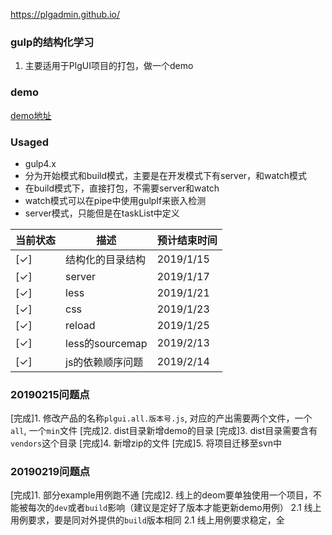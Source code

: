 https://plgadmin.github.io/
### gulp的结构化学习
1. 主要适用于PlgUI项目的打包，做一个demo

### demo
[demo地址](./demo/index.html)

### Usaged
- gulp4.x
-  分为开始模式和build模式，主要是在开发模式下有server，和watch模式
-  在build模式下，直接打包，不需要server和watch
-  watch模式可以在pipe中使用gulpIf来嵌入检测
-  server模式，只能但是在taskList中定义


| 当前状态 | 描述             | 预计结束时间 |
| -------- | ---------------- | ------------ |
| [✓]      | 结构化的目录结构 | 2019/1/15    |
| [✓]      | server           | 2019/1/17    |
| [✓]      | less             | 2019/1/21    |
| [✓]      | css              | 2019/1/23    |
| [✓]      | reload           | 2019/1/25    |
| [✓]      | less的sourcemap  | 2019/2/13    |
| [✓]      | js的依赖顺序问题   | 2019/2/14    |


### 20190215问题点

[完成]1. 修改产品的名称`plgui.all.版本号.js`, 对应的产出需要两个文件，一个`all`, 一个`min`文件
[完成]2. dist目录新增demo的目录
[完成]3. dist目录需要含有`vendors`这个目录
[完成]4. 新增zip的文件
[完成]5. 将项目迁移至svn中

### 20190219问题点

[完成]1. 部分example用例跑不通
[完成]2. 线上的deom要单独使用一个项目，不能被每次的`dev`或者`build`影响（建议是定好了版本才能更新demo用例）
2.1 线上用例要求，要是同对外提供的`build`版本相同
2.1 线上用例要求稳定，全



